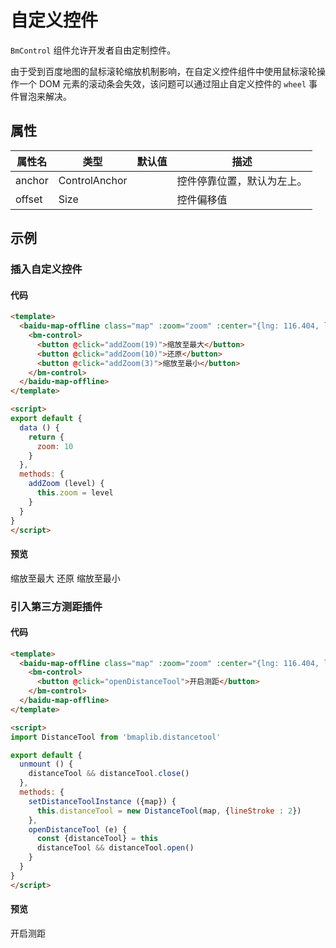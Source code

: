 # 自定义控件

`BmControl` 组件允许开发者自由定制控件。

由于受到百度地图的鼠标滚轮缩放机制影响，在自定义控件组件中使用鼠标滚轮操作一个 DOM 元素的滚动条会失效，该问题可以通过阻止自定义控件的 `wheel` 事件冒泡来解决。

## 属性

|属性名|类型|默认值|描述|
|------|-----|-----|----|
|anchor|ControlAnchor||控件停靠位置，默认为左上。|
|offset|Size||控件偏移值|

## 示例

### 插入自定义控件

#### 代码

```html
<template>
  <baidu-map-offline class="map" :zoom="zoom" :center="{lng: 116.404, lat: 39.915}">
    <bm-control>
      <button @click="addZoom(19)">缩放至最大</button>
      <button @click="addZoom(10)">还原</button>
      <button @click="addZoom(3)">缩放至最小</button>
    </bm-control>
  </baidu-map-offline>
</template>

<script>
export default {
  data () {
    return {
      zoom: 10
    }
  },
  methods: {
    addZoom (level) {
      this.zoom = level
    }
  }
}
</script>
```

#### 预览

<doc-preview>
  <baidu-map-offline class="map" :zoom="zoom" :center="{lng: 116.404, lat: 39.915}">
    <bm-control>
      <md-button class="md-raised" @click="addZoom(19)">缩放至最大</md-button>
      <md-button class="md-raised" @click="addZoom(10)">还原</md-button>
      <md-button class="md-raised" @click="addZoom(3)">缩放至最小</md-button>
    </bm-control>
  </baidu-map-offline>
</doc-preview>

### 引入第三方测距插件

#### 代码

```html
<template>
  <baidu-map-offline class="map" :zoom="zoom" :center="{lng: 116.404, lat: 39.915}" @ready="setDistanceToolInstance">
    <bm-control>
      <button @click="openDistanceTool">开启测距</button>
    </bm-control>
  </baidu-map-offline>
</template>

<script>
import DistanceTool from 'bmaplib.distancetool'

export default {
  unmount () {
    distanceTool && distanceTool.close()
  },
  methods: {
    setDistanceToolInstance ({map}) {
      this.distanceTool = new DistanceTool(map, {lineStroke : 2})
    },
    openDistanceTool (e) {
      const {distanceTool} = this
      distanceTool && distanceTool.open()
    }
  }
}
</script>
```

#### 预览

<doc-preview>
  <baidu-map-offline class="map" :zoom="zoom" :center="{lng: 116.404, lat: 39.915}" @ready="setDistanceToolInstance">
    <bm-control>
      <md-button class="md-raised md-primary" @click="openDistanceTool">
        开启测距
      </md-button>
    </bm-control>
  </baidu-map-offline>
</doc-preview>

<script>
import DistanceTool from 'bmaplib.distancetool'

export default {
  data () {
    return {
      zoom: 10
    }
  },
  unmount () {
    distanceTool && distanceTool.close()
  },
  methods: {
    setDistanceToolInstance ({map}) {
      this.distanceTool = new DistanceTool(map, {lineStroke : 2})
    },
    openDistanceTool (e) {
      const {distanceTool} = this
      distanceTool && distanceTool.open()
    },
    addZoom (level) {
      this.zoom = level
    }
  }
}
</script>